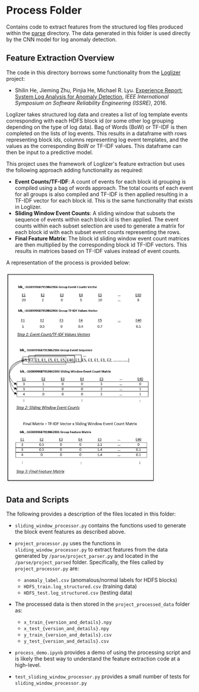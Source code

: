 # Process Folder

Contains code to extract features from the structured log files produced within the [parse](../parse) directory. The data generated in this folder is used directly by the CNN model for log anomaly detection.

## Feature Extraction Overview

The code in this directory borrows some functionality from the [Loglizer](https://github.com/logpai/loglizer) project:

- Shilin He, Jieming Zhu, Pinjia He, Michael R. Lyu. [Experience Report: System Log Analysis for Anomaly Detection](https://jiemingzhu.github.io/pub/slhe_issre2016.pdf), *IEEE International Symposium on Software Reliability Engineering (ISSRE)*, 2016.

Loglizer takes structured log data and creates a list of log template events corresponding with each HDFS block id (or some other log grouping depending on the type of log data). Bag of Words (BoW) or TF-IDF is then completed on the lists of log events. This results in a dataframe with rows representing block ids, columns representing log event templates, and the values as the corresponding BoW or TF-IDF values. This dataframe can then be input to a predictive model.

This project uses the framework of Loglizer's feature extraction but uses the following approach adding functionality as required:

- **Event Counts/TF-IDF**: A count of events for each block id grouping is compiled using a bag of words approach. The total counts of each event for all groups is also compiled and TF-IDF is then applied resulting in a TF-IDF vector for each block id. This is the same functionality that exists in Loglizer.
 - **Sliding Window Event Counts**: A sliding window that subsets the sequence of events within each block id is then applied. The event counts within each subset selection are used to generate a matrix for each block id with each subset event counts representing the rows.
 - **Final Feature Matrix**: The block id sliding window event count matrices are then multiplied by the corresponding block id TF-IDF vectors. This results in matrices based on TF-IDF values instead of event counts.

 A representation of the process is provided below:

 <img src="../images/Figure4.PNG" alt="Feature Extraction Process" width="400"/>

## Data and Scripts

The following provides a description of the files located in this folder:

- `sliding_window_processor.py` contains the functions used to generate the block event features as described above.

- `project_processor.py` uses the functions in `sliding_window_processor.py` to extract features from the data generated by `/parse/project_parser.py` and located in the `/parse/project_parsed` folder. Specifically, the files called by `project_processor.py` are:
    - `anomaly_label.csv` (anomalous/normal labels for HDFS blocks)
    - `HDFS_train.log_structured.csv` (training data)
    - `HDFS_test.log_structured.csv` (testing data)
- The processed data is then stored in the `project_processed_data` folder as:
    - `x_train_{version_and_details}.npy`
    - `x_test_{version_and_details}.npy`
    - `y_train_{version_and_details}.csv`
    - `y_test_{version_and_details}.csv`
- `process_demo.ipynb` provides a demo of using the processing script and is likely the best way to understand the feature extraction code at a high-level.

- `test_sliding_window_processor.py` provides a small number of tests for `sliding_window_processor.py`
